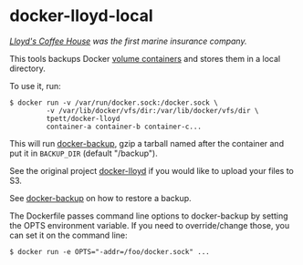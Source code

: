 # docker-lloyd-local
*[Lloyd's Coffee House](http://en.wikipedia.org/wiki/Lloyd%27s_Coffee_House)
was the first marine insurance company.*

This tools backups Docker [volume containers](http://docs.docker.io/en/latest/use/working_with_volumes/#creating-and-mounting-a-data-volume-container)
and stores them in a local directory.

To use it, run:

    $ docker run -v /var/run/docker.sock:/docker.sock \
             -v /var/lib/docker/vfs/dir:/var/lib/docker/vfs/dir \
             tpett/docker-lloyd
             container-a container-b container-c...

This will run [docker-backup](https://github.com/discordianfish/docker-backup),
gzip a tarball named after the container and put it in `BACKUP_DIR`
(default "/backup").

See the original project [docker-lloyd](https://github.com/discordianfish/docker-lloyd) if you would like to upload your files to S3.

See [docker-backup](https://github.com/discordianfish/docker-backup) on
how to restore a backup.

The Dockerfile passes command line options to docker-backup by setting the OPTS
environment variable. If you need to override/change those, you can set it on
the command line:

    $ docker run -e OPTS="-addr=/foo/docker.sock" ...
